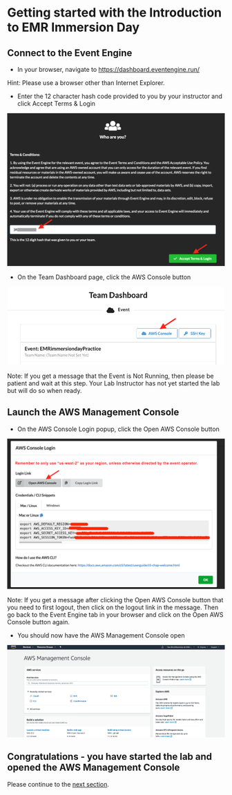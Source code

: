 # Getting started with the Introduction to EMR Immersion Day

## Connect to the Event Engine

* In your browser, navigate to https://dashboard.eventengine.run/

Hint: Please use a browser other than Internet Explorer.

* Enter the 12 character hash code provided to you by your instructor and click Accept Terms & Login

![screenshot](images/EE1.png)

* On the Team Dashboard page, click the AWS Console button

![screenshot](images/EE2.png)

Note: If you get a message that the Event is Not Running, then please be patient and wait at this step.  Your Lab Instructor has not yet started the lab but will do so when ready.


## Launch the AWS Management Console

* On the AWS Console Login popup, click the Open AWS Console button

![screenshot](images/EE3-nocreds.png)

Note: If you get a message after clicking the Open AWS Console button that you need to first logout, then click on the logout link in the message.  Then go back to the Event Engine tab in your browser and click on the Open AWS Console button again.

* You should now have the AWS Management Console open

![screenshot](images/EE4.png)

## Congratulations - you have started the lab and opened the AWS Management Console
Please continue to the [next section](L1b-Cloud9.md).

